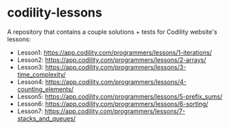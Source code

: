 # codility-lessons

A repository that contains a couple solutions + tests for Codility website's lessons:
- Lesson1: https://app.codility.com/programmers/lessons/1-iterations/
- Lesson2: https://app.codility.com/programmers/lessons/2-arrays/
- Lesson3: https://app.codility.com/programmers/lessons/3-time_complexity/
- Lesson4: https://app.codility.com/programmers/lessons/4-counting_elements/
- Lesson5: https://app.codility.com/programmers/lessons/5-prefix_sums/
- Lesson6: https://app.codility.com/programmers/lessons/6-sorting/
- Lesson7: https://app.codility.com/programmers/lessons/7-stacks_and_queues/
